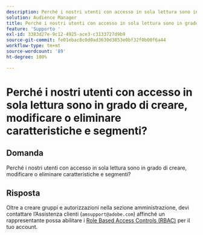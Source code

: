 ```yaml
---
description: Perché i nostri utenti con accesso in sola lettura sono in grado di creare, modificare o eliminare caratteristiche e segmenti?
solution: Audience Manager
title: Perché i nostri utenti con accesso in sola lettura sono in grado di creare, modificare o eliminare caratteristiche e segmenti?
feature: 'Supporto '
exl-id: 3383d27e-9c12-4925-ace3-c3133727d9b9
source-git-commit: fe01ebac8c0d0ad3630d3853e0bf32f0b00f6a44
workflow-type: tm+mt
source-wordcount: '89'
ht-degree: 100%

---
```


# Perché i nostri utenti con accesso in sola lettura sono in grado di creare, modificare o eliminare caratteristiche e segmenti?

## Domanda

Perché i nostri utenti con accesso in sola lettura sono in grado di creare, modificare o eliminare caratteristiche e segmenti?

## Risposta

Oltre a creare gruppi e autorizzazioni nella sezione amministrazione, devi contattare l’Assistenza clienti (`amsupport@adobe.com`) affinché un rappresentante possa abilitare i [Role Based Access Controls (RBAC)](../features/administration/administration-overview.md) per il tuo account.
